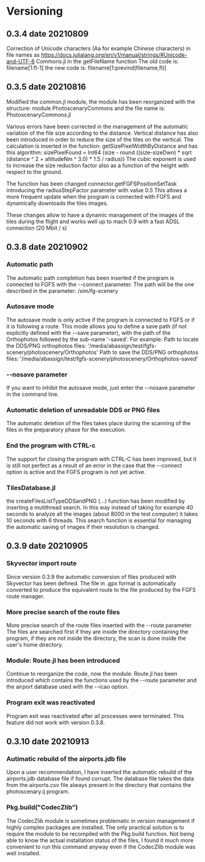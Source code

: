 # Versioning

## 0.3.4 date 20210809

Correction of Unicode characters (Aa for example Chinese characters) in file names as https://docs.julialang.org/en/v1/manual/strings/#Unicode-and-UTF-8
Commons.jl in the getFileName function
The old code is: filename[1:fl-1]
the new code is: filename[1:prevind(filename,fl)]

## 0.3.5 date 20210816

Modified the common.jl module, the module has been reorganized with the structure:
module PhotoscenaryCommons and the file name is: PhotoscenaryCommons.jl

Various errors have been corrected in the management of the automatic variation of the file size according to the distance. Vertical distance has also been introduced in order to reduce the size of the tiles on the vertical. The calculation is inserted in the function: getSizePixelWidthByDistance and has this algorithm:
sizePixelFound = Int64 (size - round ((size-sizeDwn) * sqrt (distance ^ 2 + altitudeNm ^ 3.0) * 1.5 / radius))
The cubic exponent is used to increase the size reduction factor also as a function of the height with respect to the ground.

The function has been changed connector.getFGFSPositionSetTask introducing the radiusStepFactor parameter with value 0.5 This allows a more frequent update when the program is connected with FGFS and dynamically downloads the tiles images.

These changes allow to have a dynamic management of the images of the tiles during the flight and works well up to mach 0.9 with a fast ADSL connection (20 Mbit / s)

## 0.3.8 date 20210902

### Automatic path
The automatic path completion has been inserted if the program is connected to FGFS with the --connect parameter.
The path will be the one described in the parameter:
/sim/fg-scenery

### Autosave mode
The autosave mode is only active if the program is connected to FGFS or if it is following a route.
This mode allows you to define a save path (if not explicitly defined with the --save parameter), with the path of the Orthophotos followed by the sub-name '-saved'.
For example:
Path to locate the DDS/PNG orthophotos files: '/media/abassign/test/fgfs-scenery/photoscenery/Orthophotos'
Path to save the DDS/PNG orthophotos files: '/media/abassign/test/fgfs-scenery/photoscenery/Orthophotos-saved'

### --nosave parameter
If you want to inhibit the autosave mode, just enter the --nosave parameter in the command line.

### Automatic deletion of unreadable DDS or PNG files
The automatic deletion of the files takes place during the scanning of the files in the preparatory phase for the execution.

### End the program with CTRL-c
The support for closing the program with CTRL-C has been improved, but it is still not perfect as a result of an error in the case that the --connect option is active and the FGFS program is not yet active.

### TilesDatabase.jl
the createFilesListTypeDDSandPNG (...) function has been modified by inserting a mutithread search. In this way instead of taking for example 40 seconds to analyze all the images (about 8000 in the test computer) it takes 10 seconds with 6 threads.
This search function is essential for managing the automatic saving of images if their resolution is changed.

## 0.3.9 date 20210905

### Skyvector import route
Since version 0.3.9 the automatic conversion of files produced with Skyvector has been defined. The file in .gpx format is automatically converted to produce the equivalent route to the file produced by the FGFS route manager.

### More precise search of the route files
More precise search of the route files inserted with the --route parameter. The files are searched first if they are inside the directory containing the program, if they are not inside the directory, the scan is done inside the user's home directory.

### Module: Route.jl has been introduced
Continue to reorganize the code, now the module: Route.jl has been introduced which contains the functions used by the --route parameter and the airport database used with the --icao option.

### Program exit was reactivated
Program exit was reactivated after all processes were terminated. This feature did not work with version 0.3.8.

## 0.3.10 date 20210913

### Autimatic rebuild of the airports.jdb file
Upon a user recommendation, I have inserted the automatic rebuild of the airports.jdb database file if found corrupt. The database file takes the data from the airports.csv file always present in the directory that contains the photoscenary.ij program.

### Pkg.build("CodecZlib")
The CodecZlib module is sometimes problematic in version management if highly complex packages are installed. The only practical solution is to require the module to be recompiled with the Pkg.build function. Not being able to know the actual installation status of the files, I found it much more convenient to run this command anyway even if the CodecZlib module was well installed.
